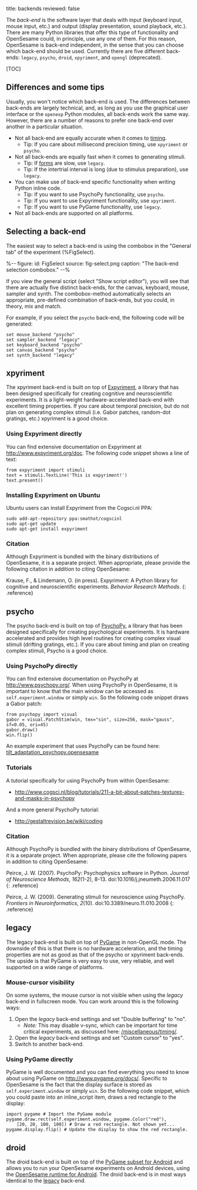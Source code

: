 title: backends
reviewed: false

The *back-end* is the software layer that deals with input (keyboard input, mouse input, etc.) and output (display presentation, sound playback, etc.). There are many Python libraries that offer this type of functionality and OpenSesame could, in principle, use any one of them. For this reason, OpenSesame is back-end independent, in the sense that you can choose which back-end should be used. Currently there are five different back-ends: `legacy`, `psycho`, `droid`, `xpyriment`, and `opengl` (deprecated).

[TOC]

## Differences and some tips

Usually, you won't notice which back-end is used. The differences between back-ends are largely technical, and, as long as you use the graphical user interface or the `openexp` Python modules, all back-ends work the same way. However, there are a number of reasons to prefer one back-end over another in a particular situation.

- Not all back-end are equally accurate when it comes to [timing].
	- Tip: If you care about millisecond precision timing, use `xpyriment` or `psycho`.
- Not all back-ends are equally fast when it comes to generating stimuli.
	- Tip: If [forms] are slow, use `legacy`.
	- Tip: If the intertrial interval is long (due to stimulus preparation), use `legacy`.
- You can make use of back-end specific functionality when writing Python inline code.
	- Tip: If you want to use PsychoPy functionality, use `psycho`.
	- Tip: If you want to use Expyriment functionality, use `xpyriment`.
	- Tip: If you want to use PyGame functionality, use `legacy`.
- Not all back-ends are supported on all platforms.

## Selecting a back-end

The easiest way to select a back-end is using the combobox in the "General tab" of the experiment (%FigSelect).

%--
figure:
 id: FigSelect
 source: fig-select.png
 caption: "The back-end selection combobox."
--%

If you view the general script (select "Show script editor"), you will see that there are actually five distinct back-ends, for the canvas, keyboard, mouse, sampler and synth. The combobox-method automatically selects an appropriate, pre-defined combination of back-ends, but you could, in theory, mix and match.

For example, if you select the `psycho` back-end, the following code will be generated:

	set mouse_backend "psycho"
	set sampler_backend "legacy"
	set keyboard_backend "psycho"
	set canvas_backend "psycho"
	set synth_backend "legacy"

## xpyriment

The xpyriment back-end is built on top of [Expyriment][], a library that has been designed specifically for creating cognitive and neuroscientific experiments. It is a light-weight hardware-accelerated back-end with excellent timing properties. If you care about temporal precision, but do not plan on generating complex stimuli (i.e. Gabor patches, random-dot gratings, etc.) xpyriment is a good choice.

### Using Expyriment directly

You can find extensive documentation on Expyriment at <http://www.expyriment.org/doc>. The following code snippet shows a line of text:

~~~ .python
from expyriment import stimuli
text = stimuli.TextLine('This is expyriment!')
text.present()
~~~

### Installing Expyriment on Ubuntu

Ubuntu users can install Expyriment from the Cogsci.nl PPA:

	sudo add-apt-repository ppa:smathot/cogscinl
	sudo apt-get update
	sudo apt-get install expyriment

### Citation

Although Expyriment is bundled with the binary distributions of OpenSesame, it is a separate project. When appropriate, please provide the following citation in addition to citing OpenSesame:

Krause, F., & Lindemann, O. (in press). Expyriment: A Python library for cognitive and neuroscientific experiments. *Behavior Research Methods*.
{: .reference}

## psycho

The psycho back-end is built on top of [PsychoPy][], a library that has been designed specifically for creating psychological experiments. It is hardware accelerated and provides high level routines for creating complex visual stimuli (drifting gratings, etc.). If you care about timing and plan on creating complex stimuli, Psycho is a good choice.

### Using PsychoPy directly

You can find extensive documentation on PsychoPy at <http://www.psychopy.org/>. When using PsychoPy in OpenSesame, it is important to know that the main window can be accessed as `self.experiment.window` or simply `win`. So the following code snippet draws a Gabor patch:

~~~ .python
from psychopy import visual
gabor = visual.PatchStim(win, tex="sin", size=256, mask="gauss", sf=0.05, ori=45)
gabor.draw()
win.flip()
~~~

An example experiment that uses PsychoPy can be found here: [tilt_adaptation_psychopy.opensesame][example]

### Tutorials

A tutorial specifically for using PsychoPy from within OpenSesame:

- <http://www.cogsci.nl/blog/tutorials/211-a-bit-about-patches-textures-and-masks-in-psychopy>

And a more general PsychoPy tutorial:

- <http://gestaltrevision.be/wiki/coding>

### Citation

Although PsychoPy is bundled with the binary distributions of OpenSesame, it is a separate project. When appropriate, please cite the following papers in addition to citing OpenSesame:

Peirce, J. W. (2007). PsychoPy: Psychophysics software in Python. *Journal of Neuroscience Methods*, *162*(1-2), 8-13. doi:10.1016/j.jneumeth.2006.11.017
{: .reference}

Peirce, J. W. (2009). Generating stimuli for neuroscience using PsychoPy. *Frontiers in Neuroinformatics*, *2*(10). doi:10.3389/neuro.11.010.2008
{: .reference}

## legacy

The legacy back-end is built on top of [PyGame][] in non-OpenGL mode. The downside of this is that there is no hardware acceleration, and the timing properties are not as good as that of the psycho or xpyriment back-ends. The upside is that PyGame is very easy to use, very reliable, and well supported on a wide range of platforms.

### Mouse-cursor visibility

On some systems, the mouse cursor is not visible when using the *legacy* back-end in fullscreen mode. You can work around this is the following ways:

1. Open the *legacy* back-end settings and set "Double buffering" to "no".
	- *Note:* This may disable v-sync, which can be important for time critical experiments, as discussed here: [/miscellaneous/timing/](/miscellaneous/timing/).
2. Open the *legacy* back-end settings and set "Custom cursor" to "yes".
3. Switch to another back-end.

### Using PyGame directly

PyGame is well documented and you can find everything you need to know about using PyGame on <http://www.pygame.org/docs/>. Specific to OpenSesame is the fact that the display surface is stored as `self.experiment.window` or simply `win`. So the following code snippet, which you could paste into an inline_script item, draws a red rectangle to the display:

~~~ .python
import pygame # Import the PyGame module
pygame.draw.rect(self.experiment.window, pygame.Color("red"),
	[20, 20, 100, 100]) # Draw a red rectangle. Not shown yet...
pygame.display.flip() # Update the display to show the red rectangle.
~~~

## droid

The droid back-end is built on top of the [PyGame subset for Android][pgs4a] and allows you to run your OpenSesame experiments on Android devices, using the [OpenSesame runtime for Android][runtime]. The droid back-end is in most ways identical to the [legacy][] back-end.

[runtime]: /getting-opensesame/android/
[pgs4a]: http://pygame.renpy.org/
[legacy]: /back-ends/legacy
[pygame]: http://www.pygame.org/
[psychopy]: http://www.psychopy.org/
[expyriment]: http://www.expyriment.org
[example]: https://github.com/smathot/OpenSesame/blob/master/examples/tilt_adaptation_psychopy.opensesame


[inline-script]: /python/about
[legacy]: /back-ends/legacy
[opengl]: /back-ends/opengl
[xpyriment]: /back-ends/xpyriment
[psycho]: /back-ends/psycho
[droid]: /back-ends/droid
[timing]: /miscellaneous/timing
[forms]: /forms/about
